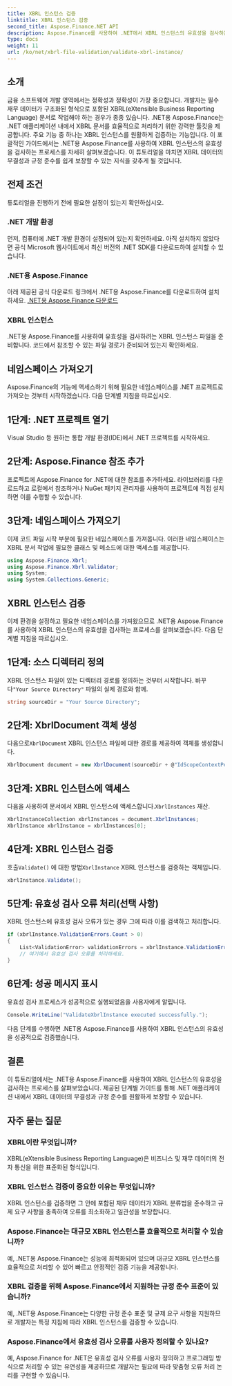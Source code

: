 ```yaml
---
title: XBRL 인스턴스 검증
linktitle: XBRL 인스턴스 검증
second_title: Aspose.Finance.NET API
description: Aspose.Finance를 사용하여 .NET에서 XBRL 인스턴스의 유효성을 검사하는 방법을 알아보세요. 손쉽게 데이터 무결성과 규정 준수를 보장하세요. #Aspose #금융 #XBRL
type: docs
weight: 11
url: /ko/net/xbrl-file-validation/validate-xbrl-instance/
---
```

## 소개
금융 소프트웨어 개발 영역에서는 정확성과 정확성이 가장 중요합니다. 개발자는 필수 재무 데이터가 구조화된 형식으로 포함된 XBRL(eXtensible Business Reporting Language) 문서로 작업해야 하는 경우가 종종 있습니다. .NET용 Aspose.Finance는 .NET 애플리케이션 내에서 XBRL 문서를 효율적으로 처리하기 위한 강력한 툴킷을 제공합니다. 주요 기능 중 하나는 XBRL 인스턴스를 원활하게 검증하는 기능입니다. 이 포괄적인 가이드에서는 .NET용 Aspose.Finance를 사용하여 XBRL 인스턴스의 유효성을 검사하는 프로세스를 자세히 살펴보겠습니다. 이 튜토리얼을 마치면 XBRL 데이터의 무결성과 규정 준수를 쉽게 보장할 수 있는 지식을 갖추게 될 것입니다.
## 전제 조건
튜토리얼을 진행하기 전에 필요한 설정이 있는지 확인하십시오.
### .NET 개발 환경
먼저, 컴퓨터에 .NET 개발 환경이 설정되어 있는지 확인하세요. 아직 설치하지 않았다면 공식 Microsoft 웹사이트에서 최신 버전의 .NET SDK를 다운로드하여 설치할 수 있습니다.
### .NET용 Aspose.Finance
아래 제공된 공식 다운로드 링크에서 .NET용 Aspose.Finance를 다운로드하여 설치하세요.
[.NET용 Aspose.Finance 다운로드](https://releases.aspose.com/finance/net/)
### XBRL 인스턴스
.NET용 Aspose.Finance를 사용하여 유효성을 검사하려는 XBRL 인스턴스 파일을 준비합니다. 코드에서 참조할 수 있는 파일 경로가 준비되어 있는지 확인하세요.
## 네임스페이스 가져오기
Aspose.Finance의 기능에 액세스하기 위해 필요한 네임스페이스를 .NET 프로젝트로 가져오는 것부터 시작하겠습니다. 다음 단계별 지침을 따르십시오.
## 1단계: .NET 프로젝트 열기
Visual Studio 등 원하는 통합 개발 환경(IDE)에서 .NET 프로젝트를 시작하세요.
## 2단계: Aspose.Finance 참조 추가
프로젝트에 Aspose.Finance for .NET에 대한 참조를 추가하세요. 라이브러리를 다운로드하고 로컬에서 참조하거나 NuGet 패키지 관리자를 사용하여 프로젝트에 직접 설치하면 이를 수행할 수 있습니다.
## 3단계: 네임스페이스 가져오기
이제 코드 파일 시작 부분에 필요한 네임스페이스를 가져옵니다. 이러한 네임스페이스는 XBRL 문서 작업에 필요한 클래스 및 메소드에 대한 액세스를 제공합니다.
```csharp
using Aspose.Finance.Xbrl;
using Aspose.Finance.Xbrl.Validator;
using System;
using System.Collections.Generic;
```
## XBRL 인스턴스 검증
이제 환경을 설정하고 필요한 네임스페이스를 가져왔으므로 .NET용 Aspose.Finance를 사용하여 XBRL 인스턴스의 유효성을 검사하는 프로세스를 살펴보겠습니다. 다음 단계별 지침을 따르십시오.
## 1단계: 소스 디렉터리 정의
 XBRL 인스턴스 파일이 있는 디렉터리 경로를 정의하는 것부터 시작합니다. 바꾸다`"Your Source Directory"` 파일의 실제 경로와 함께.
```csharp
string sourceDir = "Your Source Directory";
```
## 2단계: XbrlDocument 객체 생성
 다음으로`XbrlDocument` XBRL 인스턴스 파일에 대한 경로를 제공하여 객체를 생성합니다.
```csharp
XbrlDocument document = new XbrlDocument(sourceDir + @"IdScopeContextPeriodStartAfterEnd.xml");
```
## 3단계: XBRL 인스턴스에 액세스
 다음을 사용하여 문서에서 XBRL 인스턴스에 액세스합니다.`XbrlInstances` 재산.
```csharp
XbrlInstanceCollection xbrlInstances = document.XbrlInstances;
XbrlInstance xbrlInstance = xbrlInstances[0];
```
## 4단계: XBRL 인스턴스 검증
 호출`Validate()` 에 대한 방법`XbrlInstance` XBRL 인스턴스를 검증하는 객체입니다.
```csharp
xbrlInstance.Validate();
```
## 5단계: 유효성 검사 오류 처리(선택 사항)
XBRL 인스턴스에 유효성 검사 오류가 있는 경우 그에 따라 이를 검색하고 처리합니다.
```csharp
if (xbrlInstance.ValidationErrors.Count > 0)
{
    List<ValidationError> validationErrors = xbrlInstance.ValidationErrors;
    // 여기에서 유효성 검사 오류를 처리하세요.
}
```
## 6단계: 성공 메시지 표시
유효성 검사 프로세스가 성공적으로 실행되었음을 사용자에게 알립니다.
```csharp
Console.WriteLine("ValidateXbrlInstance executed successfully.");
```
다음 단계를 수행하면 .NET용 Aspose.Finance를 사용하여 XBRL 인스턴스의 유효성을 성공적으로 검증했습니다.
## 결론
이 튜토리얼에서는 .NET용 Aspose.Finance를 사용하여 XBRL 인스턴스의 유효성을 검사하는 프로세스를 살펴보았습니다. 제공된 단계별 가이드를 통해 .NET 애플리케이션 내에서 XBRL 데이터의 무결성과 규정 준수를 원활하게 보장할 수 있습니다.
## 자주 묻는 질문
### XBRL이란 무엇입니까?
XBRL(eXtensible Business Reporting Language)은 비즈니스 및 재무 데이터의 전자 통신을 위한 표준화된 형식입니다.
### XBRL 인스턴스 검증이 중요한 이유는 무엇입니까?
XBRL 인스턴스를 검증하면 그 안에 포함된 재무 데이터가 XBRL 분류법을 준수하고 규제 요구 사항을 충족하여 오류를 최소화하고 일관성을 보장합니다.
### Aspose.Finance는 대규모 XBRL 인스턴스를 효율적으로 처리할 수 있습니까?
예, .NET용 Aspose.Finance는 성능에 최적화되어 있으며 대규모 XBRL 인스턴스를 효율적으로 처리할 수 있어 빠르고 안정적인 검증 기능을 제공합니다.
### XBRL 검증을 위해 Aspose.Finance에서 지원하는 규정 준수 표준이 있습니까?
예, .NET용 Aspose.Finance는 다양한 규정 준수 표준 및 규제 요구 사항을 지원하므로 개발자는 특정 지침에 따라 XBRL 인스턴스를 검증할 수 있습니다.
### Aspose.Finance에서 유효성 검사 오류를 사용자 정의할 수 있나요?
예, Aspose.Finance for .NET은 유효성 검사 오류를 사용자 정의하고 프로그래밍 방식으로 처리할 수 있는 유연성을 제공하므로 개발자는 필요에 따라 맞춤형 오류 처리 논리를 구현할 수 있습니다.